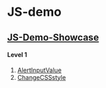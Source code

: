# JS-demo
## [JS-Demo-Showcase](https://jiaqd1203.github.io/JS-demo/JS-Demo-Showcase/index.html)<br>
#### Level 1
1. [AlertInputValue](https://jiaqd1203.github.io/JS-demo/Level1/AlertInputValue/AlertInputValue.html)<br>
2. [ChangeCSSstyle](https://jiaqd1203.github.io/JS-demo/Level1/ChangeCSSstyle/changeCSSstyle2.0.html)<br>
